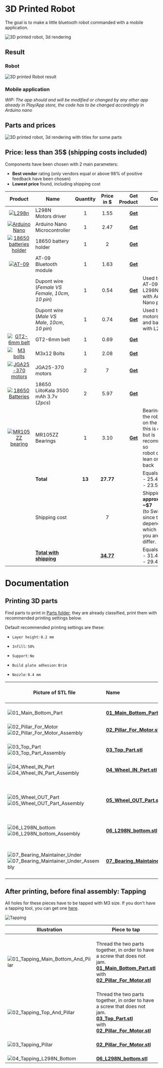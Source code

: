 # 3D Printed Robot

The goal is to make a little bluetooth robot commanded with a mobile application.

![3D printed robot, 3d rendering](Robot_2020_1.png)

## Result

### Robot

![3D printed Robot result](Result_1024x768.png)

### Mobile application

*WIP: The app should and will be modified or changed by any other app already in Play/App store, the code has to be changed accordingly in Arduino nano*



## Parts and prices

![3D printed robot, 3d rendering with titles for some parts](Robot_2020_1_explain.png)



## Price: less than 35$ (shipping costs included)

Components have been chosen with 2 main parameters:

- **Best vendor** rating (only vendors equal or above 98% of positive feedback have been chosen)
- **Lowest price** found, including shipping cost



|                           Product                            | Name                                                     | Quantity |    Price in $    |                                         Get Product | Comment                                                      |
| :----------------------------------------------------------: | -------------------------------------------------------- | :------: | :--------------: | --------------------------------------------------: | ------------------------------------------------------------ |
| [![L298n](L298N.png)](https://s.click.aliexpress.com/e/_AUgiWD) | L298N <br />Motors driver                                |    1     |       1.55       | [**Get**](https://s.click.aliexpress.com/e/_AUgiWD) |                                                              |
| [![Arduino Nano](Arduino_Nano.png)](https://s.click.aliexpress.com/e/_An73jR) | Arduino Nano<br />Microcontroller                        |    1     |       2.47       | [**Get**](https://s.click.aliexpress.com/e/_An73jR) |                                                              |
| [![18650 batteries holder](18650_batteries_holder.png)](https://s.click.aliexpress.com/e/_9RttAp) | 18650 battery holder                                     |    1     |        2         | [**Get**](https://s.click.aliexpress.com/e/_9RttAp) |                                                              |
| [![AT-09](at_09.png)](https://s.click.aliexpress.com/e/_A9LxwV) | AT-09<br />Bluetooth module                              |    1     |       1.63       | [**Get**](https://s.click.aliexpress.com/e/_A9LxwV) |                                                              |
|                                                              | Dupont wire <br />(*Female VS Female*, *10cm*, *10 pin*) |    1     |       0.54       | [**Get**](https://s.click.aliexpress.com/e/_98ks45) | Used to connect <br />AT-09 and L298N <br />with Arduino Nano pins |
|                                                              | Dupont wire <br />(*Male VS Male*, *10cm*, *10 pin*)     |    1     |       0.74       | [**Get**](https://s.click.aliexpress.com/e/_98ks45) | Used to connect motors<br />and battery pins with L298N      |
| [![GT2-6mm belt](GT2-6mm_belt.png)](https://s.click.aliexpress.com/e/_Acf6TL) | GT2-6mm belt                                             |    1     |       0.69       | [**Get**](https://s.click.aliexpress.com/e/_Acf6TL) |                                                              |
| [![M3 bolts](M3x12_bolts.png)](https://s.click.aliexpress.com/e/_9yCjq9) | M3x12 Bolts                                              |    1     |       2.08       | [**Get**](https://s.click.aliexpress.com/e/_9yCjq9) |                                                              |
| [![JGA25-370 motors](motors.png)](https://s.click.aliexpress.com/e/_AeoSBF) | JGA25-370 motors                                         |    2     |        7         | [**Get**](https://s.click.aliexpress.com/e/_AeoSBF) |                                                              |
| [![18650 Batteries](18650_batteries.png)](https://s.click.aliexpress.com/e/_9xaDaV) | 18650 LiitoKala 3500 mAh 3.7v<br />(*2pcs*)              |    2     |       5.97       | [**Get**](https://s.click.aliexpress.com/e/_9xaDaV) |                                                              |
| [![MR105ZZ bearing](MR105ZZ.png)](https://s.click.aliexpress.com/e/_AVCCDX) | MR105ZZ Bearings                                         |    1     |       3.10       | [**Get**](https://s.click.aliexpress.com/e/_AVCCDX) | Bearing to make the robot be flat on the floor, <br />this is **optional** <br />but is recommended so <br />robot doesn't lean on front or back |
|                                                              | **Total**                                                |  **13**  |    **27.77**     |                                                     | Equals to ~:<br />- 25.40 CHF<br />- 23.50 €                 |
|                                                              | Shipping cost                                            |          |        7         |                                                     | Shipping cost is **approximatively ~$7** <br />(to Switzerland), <br />since this depends in which country you are, it could differ. |
|                                                              | **<u>Total with shipping</u>**                           |          | **<u>34.77</u>** |                                                     | Equals to ~:<br />- 31.40 CHF<br />- 29.44 €                 |





# Documentation



## Printing 3D parts

Find parts to print in [Parts folder](Parts), they are already classified, print them with recommended printing settings below.

Default recommended printing settings are these:

- `Layer height`: `0.2 mm` 

- `Infill`: `50%`

- `Support`: `No`

- `Build plate adhesion`: `Brim`

- `Nozzle`: `0.4 mm`

  

| Picture of STL file                                          | Name                                                         |                   Other printing settings                    | Number of prints |
| ------------------------------------------------------------ | :----------------------------------------------------------- | :----------------------------------------------------------: | :--------------: |
| <br /><img src="01_Main_Bottom_Part.png" alt="01_Main_Bottom_Part" max-width="100%" /> | <br />[**01_Main_Bottom_Part.stl**](Parts/01_Main_Bottom_Part.stl) |                           <br />-                            |     <br />1      |
| <br /><img src="02_Pillar_For_Motor.png" alt="02_Pillar_For_Motor" max-width="100%" /><br /><img src="02_Pillar_For_Motor_Assembly.png" alt="02_Pillar_For_Motor_Assembly" max-width="100%" /> | <br />[**02_Pillar_For_Motor.stl**](Parts/02_Pillar_For_Motor.stl) |                           <br />-                            |     <br />2      |
| <br /><img src="03_Top_Part.png" alt="03_Top_Part" max-width="100%" /><br /><img src="03_Top_Part_Assembly.png" alt="03_Top_Part_Assembly" max-width="100%" /> | <br />[**03_Top_Part.stl**](Parts/03_Top_Part.stl)           |                           <br />-                            |     <br />1      |
| <br /><img src="04_Wheel_IN_Part.png" alt="04_Wheel_IN_Part" max-width="100%" /><br /><img src="04_Wheel_IN_Part_Assembly.png" alt="04_Wheel_IN_Part_Assembly" max-width="100%" /> | <br />[**04_Wheel_IN_Part.stl**](Parts/04_Wheel_IN_Part.stl) |                           <br />-                            |     <br />2      |
| <br /><img src="05_Wheel_OUT_Part.png" alt="05_Wheel_OUT_Part" max-width="100%" /><br /><img src="05_Wheel_OUT_Part_Assembly.png" alt="05_Wheel_OUT_Part_Assembly" max-width="100%" /> | <br />[**05_Wheel_OUT_Part.stl**](Parts/05_Wheel_OUT_Part.stl) | <br />`Layer height`: `0.05 mm` or if not possible: `0.1 mm` |     <br />2      |
| <br /><img src="06_L298N_bottom.png" alt="06_L298N_bottom" max-width="100%" /><br /><img src="06_L298N_bottom_Assembly.png" alt="06_L298N_bottom_Assembly" max-width="100%" /> | <br />[**06_L298N_bottom.stl**](Parts/06_L298N_bottom.stl)   |                           <br />-                            |     <br />1      |
| <br /><img src="07_Bearing_Maintainer_Under.png" alt="07_Bearing_Maintainer_Under" max-width="100%" /><br /><img src="07_Bearing_Maintainer_Under_Assembly.png" alt="07_Bearing_Maintainer_Under_Assembly" max-width="100%" /> | <br />[**07_Bearing_Maintainer_Under.stl**](Parts/07_Bearing_Maintainer_Under.stl) | <br />`Layer height`: `0.05 mm` or if not possible: `0.1 mm` |     <br />4      |



## After printing, before final assembly: Tapping

All holes for these pieces have to be tapped with M3 size. If you don't have a tapping tool, you can get one [here](https://s.click.aliexpress.com/e/_ANrDs1).

<img src="Tapping_Tool.png" alt="Tapping" max-width="100%" />

| Illustration                                                 | Piece to tap                                                 |
| ------------------------------------------------------------ | ------------------------------------------------------------ |
| <br /><img src="01_Tapping_Main_Bottom_And_Pillar.png" alt="01_Tapping_Main_Bottom_And_Pillar" max-width="100%" /> | <br />Thread the two parts together, in order to have a screw that does not jam.<br />[**01_Main_Bottom_Part.stl**](Parts/01_Main_Bottom_Part.stl) <br />with<br />[**02_Pillar_For_Motor.stl**](Parts/02_Pillar_For_Motor.stl) |
| <br /><img src="02_Tapping_Top_And_Pillar.png" alt="02_Tapping_Top_And_Pillar" max-width="100%" /> | <br />Thread the two parts together, in order to have a screw that does not jam.<br />[**03_Top_Part.stl**](Parts/03_Top_Part.stl) <br />with<br />[**02_Pillar_For_Motor.stl**](Parts/02_Pillar_For_Motor.stl) |
| <br /><img src="03_Tapping_Pillar.png" alt="03_Tapping_Pillar" max-width="100%" /> | <br />[**02_Pillar_For_Motor.stl**](Parts/02_Pillar_For_Motor.stl) |
| <br /><img src="04_Tapping_L298N_bottom.png" alt="04_Tapping_L298N_Bottom" max-width="100%" /> | <br />[**06_L298N_bottom.stl**](Parts/06_L298N_bottom.stl)   |



